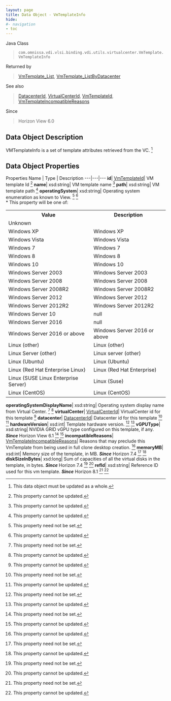 ```yaml
---
layout: page
title: Data Object - VmTemplateInfo
hide:
#- navigation
- toc
---
```






Java Class
> `com.omnissa.vdi.vlsi.binding.vdi.utils.virtualcenter.VmTemplate.VmTemplateInfo`

Returned by
> [VmTemplate_List](vdi.utils.virtualcenter.VmTemplate.md#list), [VmTemplate_ListByDatacenter](vdi.utils.virtualcenter.VmTemplate.md#listByDatacenter)

See also
> [DatacenterId](vdi.entity.DatacenterId.md), [VirtualCenterId](vdi.entity.VirtualCenterId.md), [VmTemplateId](vdi.entity.VmTemplateId.md), [VmTemplateIncompatibleReasons](vdi.utils.virtualcenter.VmTemplate.VmTemplateIncompatibleReasons.md)

Since
> Horizon View 6.0


## Data Object Description

VMTemplateInfo is a set of template attributes retrieved from the VC.
 [^167]



## Data Object Properties
Properties
Name |  Type |  Description
---|---|---
**id**| [VmTemplateId](vdi.entity.VmTemplateId.md)|  VM template Id [^2]
**name**|  xsd:string|  VM template name [^2]
**path**|  xsd:string|  VM template path [^2]
**operatingSystem**|  xsd:string|  Operating system enumeration as known to View. [^1] [^2] <br>* This property will be one of:<br><table><tr><th>Value</th><th>Description</th></tr><tr><td>Unknown</td><td></td></tr><tr><td>Windows XP</td><td>Windows XP</td></tr><tr><td>Windows Vista</td><td>Windows Vista</td></tr><tr><td>Windows 7</td><td>Windows 7</td></tr><tr><td>Windows 8</td><td>Windows 8</td></tr><tr><td>Windows 10</td><td>Windows 10</td></tr><tr><td>Windows Server 2003</td><td>Windows Server 2003</td></tr><tr><td>Windows Server 2008</td><td>Windows Server 2008</td></tr><tr><td>Windows Server 2008R2</td><td>Windows Server 2008R2</td></tr><tr><td>Windows Server 2012</td><td>Windows Server 2012</td></tr><tr><td>Windows Server 2012R2</td><td>Windows Server 2012R2</td></tr><tr><td>Windows Server 10</td><td>null</td></tr><tr><td>Windows Server 2016</td><td>null</td></tr><tr><td>Windows Server 2016 or above</td><td>Windows Server 2016 or above</td></tr><tr><td>Linux (other)</td><td>Linux (other)</td></tr><tr><td>Linux Server (other)</td><td>Linux server (other)</td></tr><tr><td>Linux (Ubuntu)</td><td>Linux (Ubuntu)</td></tr><tr><td>Linux (Red Hat Enterprise Linux)</td><td>Linux (Red Hat Enterprise)</td></tr><tr><td>Linux (SUSE Linux Enterprise Server)</td><td>Linux (Suse)</td></tr><tr><td>Linux (CentOS)</td><td>Linux (CentOS)</td></tr></table>
**operatingSystemDisplayName**|  xsd:string|  Operating system display name from Virtual Center. [^1] [^2]
**virtualCenter**| [VirtualCenterId](vdi.entity.VirtualCenterId.md)|  VirtualCenter id for this template [^2]
**datacenter**| [DatacenterId](vdi.entity.DatacenterId.md)|  Datacenter id for this template [^1] [^2]
**hardwareVersion**|  xsd:int|  Template hardware version. [^1] [^2]
**vGPUType**|  xsd:string|  NVIDIA GRID vGPU type configured on this template, if any.  **_Since_** Horizon View 6.1 [^1] [^2]
**incompatibleReasons**| [VmTemplateIncompatibleReasons](vdi.utils.virtualcenter.VmTemplate.VmTemplateIncompatibleReasons.md)|  Reasons that may preclude this VmTemplate from being used in full clone desktop creation. [^2]
**memoryMB**|  xsd:int|  Memory size of the template, in MB.  **_Since_** Horizon 7.4 [^1] [^2]
**diskSizeInBytes**|  xsd:long|  Sum of capacities of all the virtual disks in the template, in bytes.  **_Since_** Horizon 7.4 [^1] [^2]
**refId**|  xsd:string|  Reference ID used for this vm template.  **_Since_** Horizon 8.1 [^1] [^2]


 


[^1]: This property need not be set.
[^2]: This property cannot be updated.
[^167]: This data object must be updated as a whole.